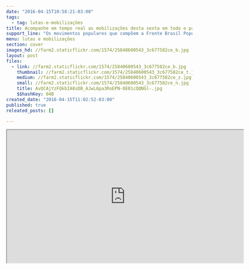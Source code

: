 ```yaml
---
date: "2016-04-15T10:58:21-03:00"
tags:
  - tag: lutas-e-mobilizações
title: Acompanhe em tempo real as mobilizações desta sexta em todo o país contra o golpe
support_line: "Os movimentos populares que compõem a Frente Brasil Popular realizam marchas, trancamento de rodovias e liberação de pedágios em todo o país."
menu: lutas e mobilizações
section: cover
images_hd: //farm2.staticflickr.com/1574/25840600543_3c677582ce_b.jpg
layout: post
files:
  - link: //farm2.staticflickr.com/1574/25840600543_3c677582ce_b.jpg
    thumbnail: //farm2.staticflickr.com/1574/25840600543_3c677582ce_t.jpg
    medium: //farm2.staticflickr.com/1574/25840600543_3c677582ce_z.jpg
    small: //farm2.staticflickr.com/1574/25840600543_3c677582ce_n.jpg
    title: AvQCAjYzFQkbIA8sDB_AJwL6pa3RoEPN-OE01cQQNGl-.jpg
    $$hashKey: 04B
created_date: "2016-04-15T11:02:52-03:00"
published: true
releated_posts: []

---
```

<iframe height="360" src="http://radar.brasildefato.com.br" width="640"></iframe>
